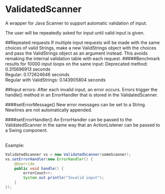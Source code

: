 # ValidatedScanner
A wrapper for Java Scanner to support automatic validation of input.

The user will be repeatedly asked for input until valid input is given.

##Repeated requests
If multiple input requests will be made with the same choices of valid Strings, make a new ValidStrings object with the choices and pass the ValidStrings object as an argument instead. This avoids remaking the internal validation table with each request.
#####Benchmark results for 10000 input loops on the same input:
Deprecated method: 0.315696913 seconds<br>
Regular: 0.172624646 seconds<br>
Regular with ValidStrings: 0.143905804 seconds<br>

##Input errors:
After each invalid input, an error occurs. Errors trigger the handle() method in an ErrorHandler that is stored in the ValidatedScanner.

####setErrorMessage()
New error messages can be set to a String. Newlines are not automatically appended.

####setErrorHandler()
An ErrorHandler can be passed to the ValidatedScanner in the same way that an ActionListener can be passed to a Swing component.

<br />Example:
```java
ValidatedScanner vs = new ValidatedScanner(someScanner);
vs.setErrorHandler(new ErrorHandler() {
    @Override
    public void handle() {
        errorCount++;
        System.out.println("Invalid input");
    }
});
```
